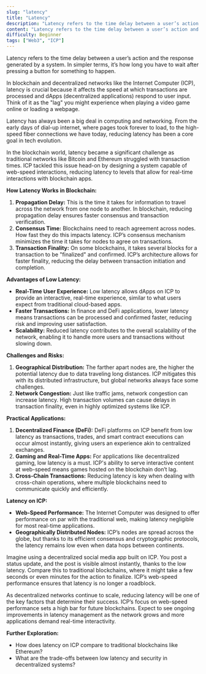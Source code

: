 ```yaml
---
slug: "latency"
title: "Latency"
description: "Latency refers to the time delay between a user’s action and the response generated by a system."
content: "Latency refers to the time delay between a user’s action and the response generated by a system. In simpler terms, it’s how long you have to wait after pressing a button for something to happen."
difficulty: Beginner
tags: ["Web3", "ICP"]
---
```


Latency refers to the time delay between a user’s action and the response generated by a system. In simpler terms, it’s how long you have to wait after pressing a button for something to happen.

In blockchain and decentralized networks like the Internet Computer (ICP), latency is crucial because it affects the speed at which transactions are processed and dApps (decentralized applications) respond to user input. Think of it as the "lag" you might experience when playing a video game online or loading a webpage.

Latency has always been a big deal in computing and networking. From the early days of dial-up internet, where pages took forever to load, to the high-speed fiber connections we have today, reducing latency has been a core goal in tech evolution.

In the blockchain world, latency became a significant challenge as traditional networks like Bitcoin and Ethereum struggled with transaction times. ICP tackled this issue head-on by designing a system capable of web-speed interactions, reducing latency to levels that allow for real-time interactions with blockchain apps.

**How Latency Works in Blockchain:**

1. **Propagation Delay:** This is the time it takes for information to travel across the network from one node to another. In blockchain, reducing propagation delay ensures faster consensus and transaction verification.
2. **Consensus Time:** Blockchains need to reach agreement across nodes. How fast they do this impacts latency. ICP’s consensus mechanism minimizes the time it takes for nodes to agree on transactions.
3. **Transaction Finality:** On some blockchains, it takes several blocks for a transaction to be "finalized" and confirmed. ICP’s architecture allows for faster finality, reducing the delay between transaction initiation and completion.

**Advantages of Low Latency:**

- **Real-Time User Experience:** Low latency allows dApps on ICP to provide an interactive, real-time experience, similar to what users expect from traditional cloud-based apps.
- **Faster Transactions:** In finance and DeFi applications, lower latency means transactions can be processed and confirmed faster, reducing risk and improving user satisfaction.
- **Scalability:** Reduced latency contributes to the overall scalability of the network, enabling it to handle more users and transactions without slowing down.

**Challenges and Risks:**

1. **Geographical Distribution:** The farther apart nodes are, the higher the potential latency due to data traveling long distances. ICP mitigates this with its distributed infrastructure, but global networks always face some challenges.
2. **Network Congestion:** Just like traffic jams, network congestion can increase latency. High transaction volumes can cause delays in transaction finality, even in highly optimized systems like ICP.

**Practical Applications:**

1. **Decentralized Finance (DeFi):** DeFi platforms on ICP benefit from low latency as transactions, trades, and smart contract executions can occur almost instantly, giving users an experience akin to centralized exchanges.
2. **Gaming and Real-Time Apps:** For applications like decentralized gaming, low latency is a must. ICP's ability to serve interactive content at web-speed means games hosted on the blockchain don’t lag.
3. **Cross-Chain Transactions:** Reducing latency is key when dealing with cross-chain operations, where multiple blockchains need to communicate quickly and efficiently.

**Latency on ICP:**

- **Web-Speed Performance:** The Internet Computer was designed to offer performance on par with the traditional web, making latency negligible for most real-time applications.
- **Geographically Distributed Nodes:** ICP’s nodes are spread across the globe, but thanks to its efficient consensus and cryptographic protocols, the latency remains low even when data hops between continents.

Imagine using a decentralized social media app built on ICP. You post a status update, and the post is visible almost instantly, thanks to the low latency. Compare this to traditional blockchains, where it might take a few seconds or even minutes for the action to finalize. ICP’s web-speed performance ensures that latency is no longer a roadblock.

As decentralized networks continue to scale, reducing latency will be one of the key factors that determine their success. ICP’s focus on web-speed performance sets a high bar for future blockchains. Expect to see ongoing improvements in latency management as the network grows and more applications demand real-time interactivity.

**Further Exploration:**

- How does latency on ICP compare to traditional blockchains like Ethereum?
- What are the trade-offs between low latency and security in decentralized systems?

